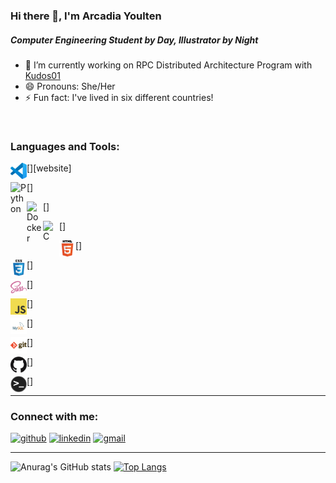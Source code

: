 ### Hi there 👋, I'm Arcadia Youlten
##### Computer Engineering Student by Day, Illustrator by Night

- 🔭 I’m currently working on RPC Distributed Architecture Program with [Kudos01](https://github.com/Kudos01) 
- 😄 Pronouns: She/Her 
- ⚡ Fun fact: I've lived in six different countries!

<br>

### Languages and Tools:

[<img align="left" alt="Visual Studio Code" width="26px" src="https://raw.githubusercontent.com/github/explore/80688e429a7d4ef2fca1e82350fe8e3517d3494d/topics/visual-studio-code/visual-studio-code.png" />][website]

[<img align="left" alt="Python" width="26px" src="https://github.com/jalbertsr/logo-badge-images/blob/master/img/rsz_python.png?raw=true" />]

[<img align="left" alt="Docker" width="26px" src="https://i.imgur.com/VyjCJuz.png"/>]

[<img align="left" alt="C" width="26px" src="https://i.imgur.com/zINUxVf.png" />]

[<img align="left" alt="HTML5" width="26px" src="https://raw.githubusercontent.com/github/explore/80688e429a7d4ef2fca1e82350fe8e3517d3494d/topics/html/html.png" />]

[<img align="left" alt="CSS3" width="26px" src="https://raw.githubusercontent.com/github/explore/80688e429a7d4ef2fca1e82350fe8e3517d3494d/topics/css/css.png" />]

[<img align="left" alt="Sass" width="26px" src="https://raw.githubusercontent.com/github/explore/80688e429a7d4ef2fca1e82350fe8e3517d3494d/topics/sass/sass.png" />]

[<img align="left" alt="JavaScript" width="26px" src="https://raw.githubusercontent.com/github/explore/80688e429a7d4ef2fca1e82350fe8e3517d3494d/topics/javascript/javascript.png" />]

[<img align="left" alt="MySQL" width="26px" src="https://raw.githubusercontent.com/github/explore/80688e429a7d4ef2fca1e82350fe8e3517d3494d/topics/mysql/mysql.png" />]

[<img align="left" alt="Git" width="26px" src="https://raw.githubusercontent.com/github/explore/80688e429a7d4ef2fca1e82350fe8e3517d3494d/topics/git/git.png" />]

[<img align="left" alt="GitHub" width="26px" src="https://raw.githubusercontent.com/github/explore/78df643247d429f6cc873026c0622819ad797942/topics/github/github.png" />]

[<img align="left" alt="Terminal" width="26px" src="https://raw.githubusercontent.com/github/explore/80688e429a7d4ef2fca1e82350fe8e3517d3494d/topics/terminal/terminal.png" />]

---

### Connect with me:

[<img src='https://cdn.jsdelivr.net/npm/simple-icons@3.0.1/icons/github.svg' alt='github' height='40'>](https://github.com/ayoul10)  [<img src='https://cdn.jsdelivr.net/npm/simple-icons@3.0.1/icons/linkedin.svg' alt='linkedin' height='40'>](https://www.linkedin.com/in/ayoul10/)  [<img src='https://cdn.jsdelivr.net/npm/simple-icons@3.0.1/icons/gmail.svg' alt='gmail' height='40'>](youltenarcadia@gmail.com)  

---

![Anurag's GitHub stats](https://github-readme-stats.vercel.app/api?username=ayoul10&theme=tokyonight&show_icons=true)    [![Top Langs](https://github-readme-stats.vercel.app/api/top-langs/?username=ayoul10&layout=compact&theme=tokyonight)](https://github.com/ayoul10/github-readme-stats)

<!--
**ayoul10/ayoul10** is a ✨ _special_ ✨ repository because its `README.md` (this file) appears on your GitHub profile.

Here are some ideas to get you started:

![Computer Engineering Student by Day, Illustrator by Night](https://arturssmirnovs.github.io/github-profile-readme-generator/images/banner.png)


### Hi there 👋, I'm Arcadia Youlten
#### Computer Engineering Student by Day, Illustrator by Night
![Computer Engineering Student by Day, Illustrator by Night](https://arturssmirnovs.github.io/github-profile-readme-generator/images/banner.png)




Skills: JAVA/ C / C++ / PYTHON / KALI LINUX / NESSUS / METASPLOIT /  / REACT / JS / HTML / CSS

- 🔭 I’m currently working on RPC Distributed Architecture Program with [Kudos01](https://github.com/Kudos01) 
- 😄 Pronouns: She/Her 
- ⚡ Fun fact: I've lived in six different countries!  


[<img src='https://cdn.jsdelivr.net/npm/simple-icons@3.0.1/icons/github.svg' alt='github' height='40'>](https://github.com/ayoul10)  [<img src='https://cdn.jsdelivr.net/npm/simple-icons@3.0.1/icons/linkedin.svg' alt='linkedin' height='40'>](https://www.linkedin.com/in/ayoul10/)  [<img src='https://cdn.jsdelivr.net/npm/simple-icons@3.0.1/icons/gmail.svg' alt='gmail' height='40'>](youltenarcadia@gmail.com)  




-->
